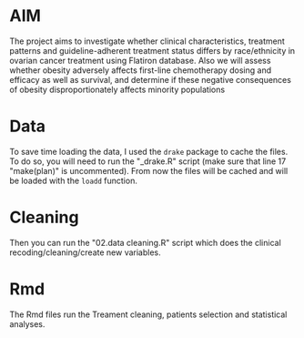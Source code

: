 # AIM
The project aims to investigate whether clinical characteristics, treatment patterns and guideline-adherent treatment status 
differs by race/ethnicity in ovarian cancer treatment using Flatiron database.
Also we will assess whether obesity adversely affects first-line chemotherapy dosing and efficacy as well as survival, 
and determine if these negative consequences of obesity disproportionately affects minority populations


# Data
To save time loading the data, I used the `drake` package to cache the files.
To do so, you will need to run the "_drake.R" script (make sure that line 17 "make(plan)" is uncommented).
From now the files will be cached and will be loaded with the `loadd` function.

# Cleaning 
Then you can run the "02.data cleaning.R" script which does the clinical recoding/cleaning/create new variables.

# Rmd
The Rmd files run the Treament cleaning, patients selection and statistical analyses.
